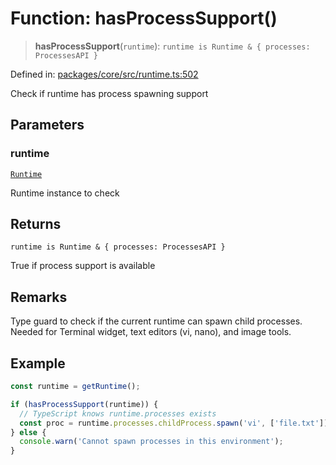 # Function: hasProcessSupport()

> **hasProcessSupport**(`runtime`): `runtime is Runtime & { processes: ProcessesAPI }`

Defined in: [packages/core/src/runtime.ts:502](https://github.com/vdeantoni/unblessed/blob/cda5e27f3d59c079a4be779247045dff26f0e9d3/packages/core/src/runtime.ts#L502)

Check if runtime has process spawning support

## Parameters

### runtime

[`Runtime`](runtime.Interface.Runtime.md)

Runtime instance to check

## Returns

`runtime is Runtime & { processes: ProcessesAPI }`

True if process support is available

## Remarks

Type guard to check if the current runtime can spawn child processes.
Needed for Terminal widget, text editors (vi, nano), and image tools.

## Example

```typescript
const runtime = getRuntime();

if (hasProcessSupport(runtime)) {
  // TypeScript knows runtime.processes exists
  const proc = runtime.processes.childProcess.spawn('vi', ['file.txt']);
} else {
  console.warn('Cannot spawn processes in this environment');
}
```
